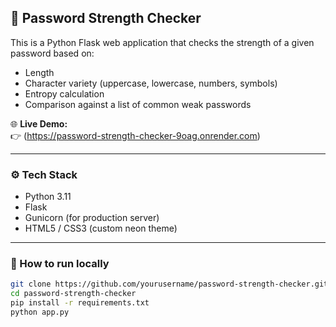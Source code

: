 ## 🔐 Password Strength Checker

This is a Python Flask web application that checks the strength of a given password based on:
- Length
- Character variety (uppercase, lowercase, numbers, symbols)
- Entropy calculation
- Comparison against a list of common weak passwords

🌐 **Live Demo:**  
👉 (https://password-strength-checker-9oag.onrender.com)

---

### ⚙️ Tech Stack
- Python 3.11
- Flask
- Gunicorn (for production server)
- HTML5 / CSS3 (custom neon theme)

---

### 🚀 How to run locally

```bash
git clone https://github.com/yourusername/password-strength-checker.git
cd password-strength-checker
pip install -r requirements.txt
python app.py
